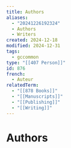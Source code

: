 ```yaml
---
title: Authors
aliases:
  - "20241226192324"
  - Authors
  - Writers
created: 2024-12-18
modified: 2024-12-31
tags:
  - gccommon
type: "[[407 Person]]"
id: 876
french:
  - Auteur
relatedTerm:
  - "[[878 Books]]"
  - "[[Manuscripts]]"
  - "[[Publishing]]"
  - "[[Writing]]"
---
```

# Authors

